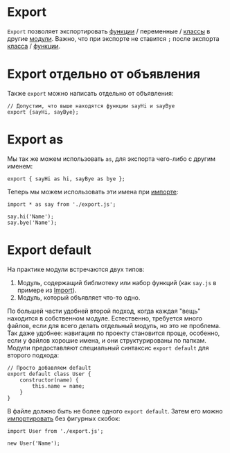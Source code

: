 # Export
`Export` позволяет экспортировать [функции](Функции) / переменные / [классы](Классы) в другие [модули](Модули). Важно, что при экспорте не ставится `;` после экспорта [класса](Классы) / [функции](Функции).

# Export отдельно от объявления
Также `export` можно написать отдельно от объявления:
```
// Допустим, что выше находятся функции sayHi и sayBye
export {sayHi, sayBye};
```

# Export as
Мы так же можем использовать `as`, для экспорта чего-либо с другим именем:
```
export { sayHi as hi, sayBye as bye };
```

Теперь мы можем использовать эти имена при [импорте](Import):
```
import * as say from './export.js';

say.hi('Name');
say.bye('Name');
```
# Export default
На практике модули встречаются двух типов:
1. Модуль, содержащий библиотеку или набор функций (как `say.js` в примере из [Import](Import)).
2. Модуль, который объявляет что-то одно.

По большей части удобней второй подход, когда каждая "вещь" находится в собственном модуле.
Естественно, требуется много файлов, если для всего делать отдельный модуль, но это не проблема. Так даже удобнее: навигация по проекту становится проще, особенно, если у файлов хорошие имена, и они структурированы по папкам.
Модули предоставляют специальный синтаксис `export default` для второго подхода:
```
// Просто добавляем default
export default class User {
	constructor(name) {
		this.name = name;
	}
}
```

В файле должно быть не более одного `export default`.
Затем его можно [импортировать](Import) без фигурных скобок:
```
import User from './export.js';

new User('Name');
```